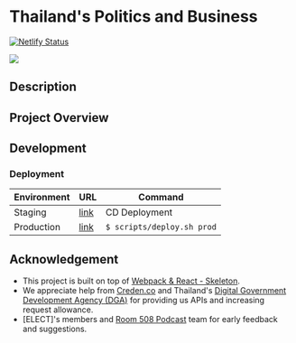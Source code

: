 # Thailand's Politics and Business 
[![Netlify Status](https://api.netlify.com/api/v1/badges/83666036-80b0-483e-be7d-31d113f350d0/deploy-status)](https://app.netlify.com/sites/admiring-ride-6b1173/deploys)

<div style="center">
    <img src="https://i.imgur.com/VbvGDhs.png">
</div>

## Description

## Project Overview


## Development

### Deployment 
|Environment|URL|Command|
|---|---|---|
|Staging|[link](https://master--admiring-ride-6b1173.netlify.com)| CD Deployment|
|Production|[link](https://elect.in.th/politics-and-business/)| `$ scripts/deploy.sh prod`|

## Acknowledgement
- This project is built on top of [Webpack & React - Skeleton](https://github.com/keathley/webpack-react-skeleton).
- We appreciate help from [Creden.co](https://creden.co) and Thailand's [Digital Government Development Agency (DGA)](https://www.dga.or.th) for providing us APIs and increasing request allowance.
- [ELECT]'s members and [Room 508 Podcast](https://www.facebook.com/room508podcast/) team for early feedback and suggestions.